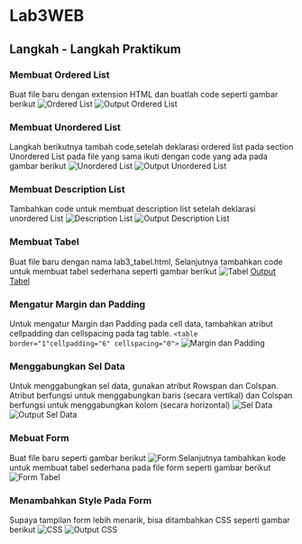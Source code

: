 # Lab3WEB
## Langkah - Langkah Praktikum
### Membuat Ordered List
Buat file baru dengan extension HTML dan buatlah code seperti gambar berikut
![Ordered List](Screeshot/OrderedList.png)
![Output Ordered List](Screenshot/OutoutOrderedList.png)
### Membuat Unordered List
Langkah berikutnya tambah code,setelah deklarasi ordered list pada section Unordered List pada file yang sama ikuti dengan code yang ada pada gambar berikut
![Unordered List](Screenshot/UnorderedList.png)
![Output Unordered List](Screenshot/OutputUnorderedList.png)
### Membuat Description List
Tambahkan code untuk membuat description list setelah deklarasi unordered List
![Description List](Screenshot/DescriptionList.png)
![Output Description List](Screenshot/OutoutOrderedList.png)
### Membuat Tabel
Buat file baru dengan nama lab3_tabel.html, Selanjutnya tambahkan code untuk membuat tabel sederhana seperti gambar berikut
![Tabel](Screenshot/Tabel.png)
[Output Tabel](Screenshot/Outputtabel.png)
### Mengatur Margin dan Padding
Untuk mengatur Margin dan Padding pada cell data, tambahkan atribut cellpadding dan cellspacing pada tag table. `<table border="1"cellpadding="6" cellspacing="0">`
![Margin dan Padding](Screenshot/OutputMarginPadding.png)
### Menggabungkan Sel Data
Untuk menggabungkan sel data, gunakan atribut Rowspan dan Colspan. Atribut berfungsi untuk menggabungkan baris (secara vertikal) dan Colspan berfungsi untuk menggabungkan kolom (secara horizontal)
![Sel Data](Screenshot/Selldata.png)
![Output Sel Data](Screenshot/Outputtabel.png)
### Mebuat Form
Buat file baru seperti gambar berikut
![Form](Screenshot/Form.png)
Selanjutnya tambahkan kode untuk membuat tabel sederhana pada file form seperti gambar berikut
![Form Tabel](Screenshot/OutputForm.png)
### Menambahkan Style Pada Form
Supaya tampilan form lebih menarik, bisa ditambahkan CSS seperti gambar berikut
![CSS](Screenshot/Style.png)
![Output CSS](Screenshot/OutputStyle.png)

